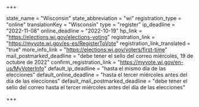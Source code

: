 +++

state_name = "Wisconsin"
state_abbreviation = "wi"
registration_type = "online"
translationKey = "Wisconsin"
type = "register"
ip_deadline = "2022-11-08"
online_deadline = "2022-10-19"
hp_link = "https://elections.wi.gov/elections-voting"
registration_link = "https://myvote.wi.gov/es-es/RegisterToVote"
registration_link_translated = "true"
more_info_link = "https://elections.wi.gov/voters/first-time"
mail_postmarked_deadline = "debe tener el sello del correo miércoles, 19 de octubre de 2022"
confirm_registration_link = "https://myvote.wi.gov/en-us/MyVoterInfo"
default_ip_deadline = "hasta el mismo día de las elecciones"
default_online_deadline = "hasta el tercer miércoles antes del día de las elecciones"
default_mail_postmarked_deadline = "debe tener el sello del correo hasta el tercer miércoles antes del día de las elecciones"

+++